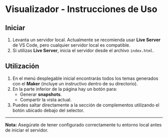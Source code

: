 # Visualizador - Instrucciones de Uso

## Iniciar
1. Levanta un servidor local. Actualmente se recomienda usar **Live Server** de VS Code, pero cualquier servidor local es compatible.
2. Si utilizas **Live Server**, inicia el servidor desde el archivo `index.html`.

## Utilización
1. En el menú desplegable inicial encontrarás todos los temas generados con el **Maker** (incluye un instructivo dentro de su directorio).
2. En la parte inferior de la página hay un botón para:
   - Generar **snapshots**.
   - Compartir la vista actual.
3. Puedes saltar directamente a la sección de complementos utilizando el botón ubicado debajo del selector.

---

**Nota:** Asegúrate de tener configurado correctamente tu entorno local antes de iniciar el servidor.